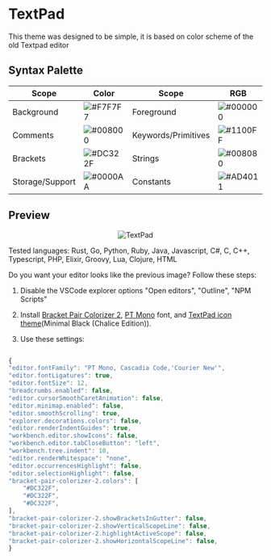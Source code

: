 
# TextPad

This theme was designed to be simple, it is based on color scheme of the old Textpad editor

## Syntax Palette

| Scope       | Color                                              | Scope   | RGB                |
| ------------| -------------------------------------------------- | ------- | ------------------ |
| Background | ![#F7F7F7](https://placehold.it/35/F7F7F7/?text=+) | Foreground | ![#000000](https://placehold.it/35/000000/?text=+) |
| Comments | ![#008000](https://placehold.it/35/008000/?text=+) | Keywords/Primitives | ![#1100FF](https://placehold.it/35/1100FF/?text=+) |
| Brackets | ![#DC322F](https://placehold.it/35/DC322F/?text=+) | Strings | ![#008080](https://placehold.it/35/008080/?text=+) |
| Storage/Support | ![#0000AA](https://placehold.it/35/0000AA/?text=+) | Constants | ![#AD4011](https://placehold.it/35/AD4011/?text=+) |


<!-- | Background           | ![#F7F7F7](https://placehold.it/25/F7F7F7/?text=+) | #F7F7F7 |Foreground           | ![#000000](https://placehold.it/25/000000/?text=+) | #000000 |
| Comments             | ![#008000](https://placehold.it/25/008000/?text=+) | #008000 |Keywords/Primitives  | ![#1100FF](https://placehold.it/25/1100FF/?text=+) | #1100FF |
| Brackets             | ![#DC322F](https://placehold.it/25/DC322F/?text=+) | #DC322F | Strings | `![#008080](https://placehold.it/25/008080/?text=+) | #008080 | 
| Storage-Support      | ![#0000AA](https://placehold.it/25/0000AA/?text=+) | #0000AA | Constants            | ![#AD4011](https://placehold.it/25/AD4011/?text=+) | #AD4011 | -->

## Preview
<p align="center">
<img  src="https://raw.githubusercontent.com/damc-code/themes/master/damc.textpad-color.images.examples/textpad.png"  title="TextPad" />
</p>
Tested languages: Rust, Go, Python, Ruby, Java, Javascript, C#, C, C++, Typescript, PHP, Elixir, Groovy, Lua, Clojure, HTML

Do you want your editor looks like the previous image?
Follow these steps:

1. Disable the VSCode explorer options "Open editors", "Outline", "NPM Scripts"

2. Install [Bracket Pair Colorizer 2](https://marketplace.visualstudio.com/items?itemName=CoenraadS.bracket-pair-colorizer-2), [PT Mono](https://fonts.google.com/specimen/PT+Mono#standard-styles) font, and [TextPad icon theme](https://marketplace.visualstudio.com/items?itemName=damc.textpad-icon-theme)(Minimal Black (Chalice Edition)). 

3. Use these settings:

```js

{
"editor.fontFamily": "PT Mono, Cascadia Code,'Courier New'",
"editor.fontLigatures": true,
"editor.fontSize": 12,
"breadcrumbs.enabled": false,
"editor.cursorSmoothCaretAnimation": false,
"editor.minimap.enabled": false,
"editor.smoothScrolling": true,
"explorer.decorations.colors": false,
"editor.renderIndentGuides": true,
"workbench.editor.showIcons": false,
"workbench.editor.tabCloseButton": "left",
"workbench.tree.indent": 10,
"editor.renderWhitespace": "none",
"editor.occurrencesHighlight": false,
"editor.selectionHighlight": false,
"bracket-pair-colorizer-2.colors": [
    "#DC322F",
    "#DC322F",
    "#DC322F",
],
"bracket-pair-colorizer-2.showBracketsInGutter": false,
"bracket-pair-colorizer-2.showVerticalScopeLine": false,
"bracket-pair-colorizer-2.highlightActiveScope": false,
"bracket-pair-colorizer-2.showHorizontalScopeLine": false,
}

```